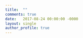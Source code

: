 ```yaml
---
title:  ""
comments: true
date:   2017-08-24 00:00:00 -0000
layout: single
author_profile: true
---
```

